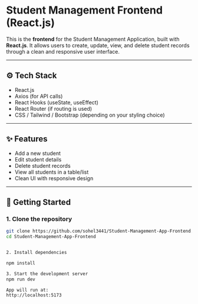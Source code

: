 # Student Management Frontend (React.js)

This is the **frontend** for the Student Management Application, built with **React.js**. It allows users to create, update, view, and delete student records through a clean and responsive user interface.

---

## ⚙️ Tech Stack

- React.js
- Axios (for API calls)
- React Hooks (useState, useEffect)
- React Router (if routing is used)
- CSS / Tailwind / Bootstrap (depending on your styling choice)

---

## ✨ Features

- Add a new student
- Edit student details
- Delete student records
- View all students in a table/list
- Clean UI with responsive design

---

## 🧾 Getting Started

### 1. Clone the repository

```bash
git clone https://github.com/sohel3441/Student-Management-App-Frontend.git
cd Student-Management-App-Frontend


2. Install dependencies

npm install

3. Start the development server
npm run dev

App will run at:
http://localhost:5173